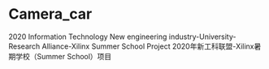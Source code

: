 # Camera_car
2020 Information Technology New engineering industry-University-Research Alliance-Xilinx Summer School Project
2020年新工科联盟-Xilinx暑期学校（Summer School）项目

